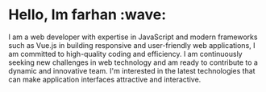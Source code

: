 <h1>Hello, Im <b>farhan</b> :wave:</h1>

<p>I am a web developer with expertise in JavaScript and modern frameworks such as Vue.js in building responsive and user-friendly web applications, 
  I am committed to high-quality coding and efficiency. I am continuously seeking new challenges in web technology and am ready to contribute to a dynamic 
  and innovative team. I'm interested in the latest technologies that can make application interfaces attractive and interactive.</p>
